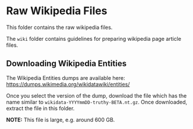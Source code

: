 # Raw Wikipedia Files

This folder contains the raw wikipedia files.

The `wiki` folder contains guidelines for preparing wikipedia page article files.

## Downloading Wikipedia Entities

The Wikipedia Entities dumps are available here: https://dumps.wikimedia.org/wikidatawiki/entities/

Once you select the version of the dump, download the file which has the name similar to
`wikidata-YYYYmmDD-truthy-BETA.nt.gz`. Once downloaded, extract the file in this folder.

**NOTE:** This file is large, e.g. around 600 GB.
